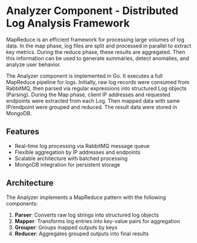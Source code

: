 # Analyzer Component - Distributed Log Analysis Framework

MapReduce is an efficient framework for processing large volumes of log data. In the map phase, log files are split and processed in parallel to extract key metrics. During the reduce phase, these results are aggregated. Then this information can be used to generate summaries, detect anomalies, and analyze user behavior.

The Analyzer component is implemented in Go. It executes a full MapReduce pipeline for logs. Initially, raw log records were consumed from RabbitMQ, then parsed via regular expressions into structured Log objects (Parsing). During the Map phase, client IP addresses and requested endpoints were extracted from each Log. Then mapped data with same IP/endpoint were grouped and reduced. The result data were stored in MongoDB.

## Features

- Real-time log processing via RabbitMQ message queue
- Flexible aggregation by IP addresses and endpoints
- Scalable architecture with batched processing
- MongoDB integration for persistent storage

## Architecture

The Analyzer implements a MapReduce pattern with the following components:

1. **Parser**: Converts raw log strings into structured log objects
2. **Mapper**: Transforms log entries into key-value pairs for aggregation
3. **Grouper**: Groups mapped outputs by keys
4. **Reducer**: Aggregates grouped outputs into final results